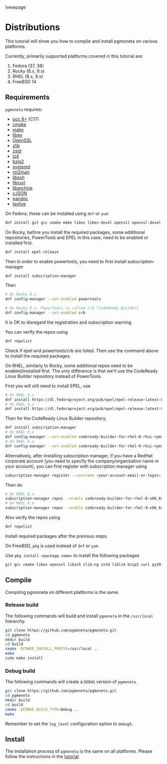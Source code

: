 \newpage

# Distributions

This tutorial will show you how to compile and install pgmoneta on various platforms.

Currently, primarily supported platforms covered in this tutorial are:

1. Fedora (37, 38)
2. Rocky (8.x, 9.x)
3. RHEL (8.x, 9.x)
4. FreeBSD 14

## Requirements

`pgmoneta` requires:

* [gcc 8+](https://gcc.gnu.org) (C17)
* [cmake](https://cmake.org)
* [make](https://www.gnu.org/software/make/)
* [libev](http://software.schmorp.de/pkg/libev.html)
* [OpenSSL](http://www.openssl.org/)
* [zlib](https://zlib.net)
* [zstd](http://www.zstd.net)
* [lz4](https://lz4.github.io/lz4/)
* [bzip2](http://sourceware.org/bzip2/)
* [systemd](https://www.freedesktop.org/wiki/Software/systemd/)
* [rst2man](https://docutils.sourceforge.io/)
* [libssh](https://www.libssh.org/)
* [libcurl](https://curl.se/libcurl/)
* [libarchive](http://www.libarchive.org/)
* [cJSON](https://github.com/DaveGamble/cJSON)
* [pandoc](https://pandoc.org/)
* [texlive](https://www.tug.org/texlive/)

On Fedora, these can be installed using `dnf` or `yum`:

``` sh
dnf install git gcc cmake make libev libev-devel openssl openssl-devel systemd systemd-devel zlib zlib-devel libzstd libzstd-devel lz4 lz4-devel libssh libssh-devel libcurl libcurl-devel python3-docutils libatomic bzip2 bzip2-devel libarchive libarchive-devel cjson cjson-devel pandoc texlive-scheme-basic 'tex(footnote.sty)'
```

On Rocky, before you install the required packages, some additional repositories, PowerTools and EPEL in this case, need to be enabled or installed first.

``` sh
dnf install epel-release
```

Then in order to enable powertools, you need to first install subscription-manager

``` sh
dnf install subscription-manager
```

Then

``` sh
# On Rocky 8.x
dnf config-manager --set-enabled powertools

# On Rocky 9.x, PowerTools is called crb (CodeReady Builder)
dnf config-manager --set-enabled crb
``` 

It is OK to disregard the registration and subscription warning.

You can verify the repos using

``` sh
dnf repolist
```

Check if epel and powertools/crb are listed. Then use the command above to install the required packages.

On RHEL, similarly to Rocky, some additional repos need to be enabled/installed first. The only difference is that we'll use the CodeReady Linux Builder repository instead of PowerTools.

First you will still need to install EPEL, use

``` sh
# On RHEL 8.x
dnf install https://dl.fedoraproject.org/pub/epel/epel-release-latest-8.noarch.rpm
# On RHEL 9.x
dnf install https://dl.fedoraproject.org/pub/epel/epel-release-latest-9.noarch.rpm
```

Then for the CodeReady Linux Builder repository,

``` sh
dnf install subscription-manager
# On RHEL 8.x
dnf config-manager --set-enabled codeready-builder-for-rhel-8-rhui-rpms
# On RHEL 9.x
dnf config-manager --set-enabled codeready-builder-for-rhel-9-rhui-rpms
```

Alternatively, after installing subscription manager, if you have a RedHat corporate account (you need to specify the company/organization name in your account), you can first register with subscription manager using

``` sh
subscription-manager register --username <your-account-email-or-login> --password <your-password> --auto-attach
```

Then do

``` sh
# On RHEL 8.x
subscription-manager repos --enable codeready-builder-for-rhel-8-x86_64-rpms
# On RHEL 9.x
subscription-manager repos --enable codeready-builder-for-rhel-9-x86_64-rpms
```

Also verify the repos using

``` sh
dnf repolist
```

Install required packages after the previous steps.

On FreeBSD, `pkg` is used instead of `dnf` or `yum`.

Use `pkg install <package name>` to install the following packages

``` sh
git gcc cmake libev openssl libssh zlib-ng zstd liblz4 bzip2 curl py39-docutils libarchive libcjson
```

## Compile

Compiling pgmoneta on different platforms is the same.

### Release build

The following commands will build and install `pgmoneta` in the `/usr/local` hierarchy.

```sh
git clone https://github.com/pgmoneta/pgmoneta.git
cd pgmoneta
mkdir build
cd build
cmake -DCMAKE_INSTALL_PREFIX=/usr/local ..
make
sudo make install
```

### Debug build

The following commands will create a `DEBUG` version of `pgmoneta`.

```sh
git clone https://github.com/pgmoneta/pgmoneta.git
cd pgmoneta
mkdir build
cd build
cmake -DCMAKE_BUILD_TYPE=Debug ..
make
```

Remember to set the `log_level` configuration option to `debug5`.

## Install

The installation process of `pgmoneta` is the same on all platforms. Please follow the instructions in the [tutorial](https://github.com/pgmoneta/pgmoneta/blob/main/doc/tutorial/01_install.md).
